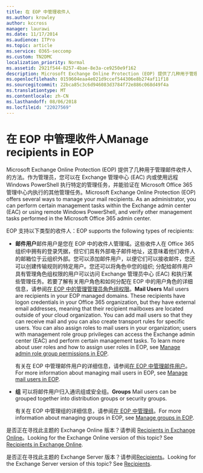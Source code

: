 ```yaml
---
title: 在 EOP 中管理收件人
ms.author: krowley
author: kccross
manager: laurawi
ms.date: 11/17/2014
ms.audience: ITPro
ms.topic: article
ms.service: O365-seccomp
ms.custom: TN2DMC
localization_priority: Normal
ms.assetid: 2921f544-8257-4bae-8e3a-ce9250e9f162
description: Microsoft Exchange Online Protection (EOP) 提供了几种用于管理邮件收件人的方法。作为管理员，您可以在 Exchange 管理中心 (EAC) 内或使用远程 Windows PowerShell 执行特定的管理任务，并能验证在 Microsoft Office 365 管理中心内执行的其他管理任务。
ms.openlocfilehash: 0159604eaa4e021d9ccef544306e8b274af11f18
ms.sourcegitcommit: 22bca85c3c6d946083d3784f72e886c068d49f4a
ms.translationtype: MT
ms.contentlocale: zh-CN
ms.lasthandoff: 08/06/2018
ms.locfileid: "22027569"
---
```

# <a name="manage-recipients-in-eop"></a><span data-ttu-id="3b673-104">在 EOP 中管理收件人</span><span class="sxs-lookup"><span data-stu-id="3b673-104">Manage recipients in EOP</span></span>

<span data-ttu-id="3b673-p102">Microsoft Exchange Online Protection (EOP) 提供了几种用于管理邮件收件人的方法。作为管理员，您可以在 Exchange 管理中心 (EAC) 内或使用远程 Windows PowerShell 执行特定的管理任务，并能验证在 Microsoft Office 365 管理中心内执行的其他管理任务。</span><span class="sxs-lookup"><span data-stu-id="3b673-p102">Microsoft Exchange Online Protection (EOP) offers several ways to manage your mail recipients. As an administrator, you can perform certain management tasks within the Exchange admin center (EAC) or using remote Windows PowerShell, and verify other management tasks performed in the Microsoft Office 365 admin center.</span></span>
  
<span data-ttu-id="3b673-107">EOP 支持以下类型的收件人：</span><span class="sxs-lookup"><span data-stu-id="3b673-107">EOP supports the following types of recipients:</span></span>
  
- <span data-ttu-id="3b673-p103">**邮件用户**邮件用户是您在 EOP 中的收件人管理域。这些收件人在 Office 365 组织中拥有的登录凭据，但它们具有外部电子邮件地址，这意味着他们收件人的邮箱位于云组织外部。您可以添加邮件用户，以便它们可以接收邮件，您还可以创建传输规则的特定用户。您还可以将角色中您的组织; 分配给邮件用户具有管理角色组权限的用户可以访问 Exchange 管理员中心 (EAC) 和执行某些管理任务。若要了解有关用户角色和如何分配在 EOP 中的用户角色的详细信息，请参阅[在 EOP 中的管理管理员角色组权限](manage-admin-role-group-permissions-in-eop.md)。</span><span class="sxs-lookup"><span data-stu-id="3b673-p103">**Mail Users** Mail users are recipients in your EOP managed domains. These recipients have logon credentials in your Office 365 organization, but they have external email addresses, meaning that their recipient mailboxes are located outside of your cloud organization. You can add mail users so that they can receive mail and you can also create transport rules for specific users. You can also assign roles to mail users in your organization; users with management role group privileges can access the Exchange admin center (EAC) and perform certain management tasks. To learn more about user roles and how to assign user roles in EOP, see [Manage admin role group permissions in EOP](manage-admin-role-group-permissions-in-eop.md).</span></span>
    
    <span data-ttu-id="3b673-113">有关在 EOP 中管理邮件用户的详细信息，请参阅[在 EOP 中管理邮件用户](manage-mail-users-in-eop.md)。</span><span class="sxs-lookup"><span data-stu-id="3b673-113">For more information about managing mail users in EOP, see [Manage mail users in EOP](manage-mail-users-in-eop.md).</span></span>
    
- <span data-ttu-id="3b673-114">**组** 可以将邮件用户归入通讯组或安全组。</span><span class="sxs-lookup"><span data-stu-id="3b673-114">**Groups** Mail users can be grouped together into distribution groups or security groups.</span></span> 
    
    <span data-ttu-id="3b673-115">有关在 EOP 中管理组的详细信息，请参阅[在 EOP 中管理组](manage-groups-in-eop.md)。</span><span class="sxs-lookup"><span data-stu-id="3b673-115">For more information about managing groups in EOP, see [Manage groups in EOP](manage-groups-in-eop.md).</span></span>
    
<span data-ttu-id="3b673-p104">是否正在寻找此主题的 Exchange Online 版本？请参阅 [Recipients in Exchange Online](http://technet.microsoft.com/library/50d16941-5cd7-435d-8715-e2b69f8410ab.aspx)。</span><span class="sxs-lookup"><span data-stu-id="3b673-p104">Looking for the Exchange Online version of this topic? See [Recipients in Exchange Online](http://technet.microsoft.com/library/50d16941-5cd7-435d-8715-e2b69f8410ab.aspx).</span></span>
  
<span data-ttu-id="3b673-p105">是否正在寻找此主题的 Exchange Server 版本？请参阅[Recipients](http://technet.microsoft.com/library/40300ed4-85a5-463d-bb3a-cf787bd44e9d.aspx)。</span><span class="sxs-lookup"><span data-stu-id="3b673-p105">Looking for the Exchange Server version of this topic? See [Recipients](http://technet.microsoft.com/library/40300ed4-85a5-463d-bb3a-cf787bd44e9d.aspx).</span></span>
  

